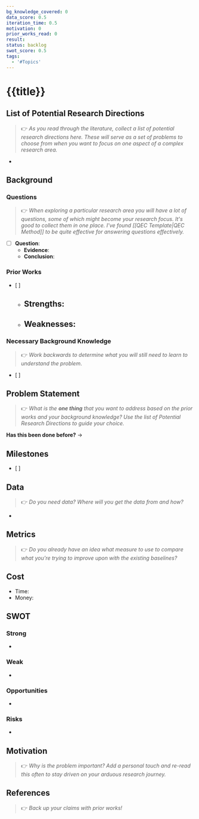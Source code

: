 ```yaml
---
bg_knowledge_covered: 0
data_score: 0.5
iteration_time: 0.5
motivation: 0
prior_works_read: 0
result:
status: backlog
swot_score: 0.5
tags:
  - '#Topics'
---
```


# {{title}}

## List of Potential Research Directions

> 👉 _As you read through the literature, collect a list of potential research directions here. These will serve as a set of problems to choose from when you want to focus on one aspect of a complex research area._

-

## Background

### Questions

> 👉 _When exploring a particular research area you will have a lot of questions, some of which might become your research focus. It's good to collect them in one place. I've found \[\[QEC Template|QEC Method\]\] to be quite effective for answering questions effectively._

- [ ] **Question**:
  - **Evidence**:
  - **Conclusion**:

### Prior Works

- \[ \]
  - ## Strengths:
  - ## Weaknesses:

### Necessary Background Knowledge

> 👉 _Work backwards to determine what you will still need to learn to understand the problem_.

- \[ \]

## Problem Statement

> 👉 _What is the **one thing** that you want to address based on the prior works and your background knowledge? Use the list of Potential Research Directions to guide your choice._

>

**Has this been done before?** ->

## Milestones

- \[ \]

## Data

> 👉 _Do you need data? Where will you get the data from and how?_

-

## Metrics

> 👉 _Do you already have an idea what measure to use to compare what you're trying to improve upon with the existing baselines?_

## Cost

- Time:
- Money:

## SWOT

### Strong

-

### Weak

-

### Opportunities

-

### Risks

-

## Motivation

> 👉 _Why is the problem important? Add a personal touch and re-read this often to stay driven on your arduous research journey._

## References

> 👉 _Back up your claims with prior works!_
